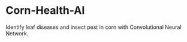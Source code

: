 # Corn-Health-AI
Identify leaf diseases and insect pest in corn with Convolutional Neural Network. 
